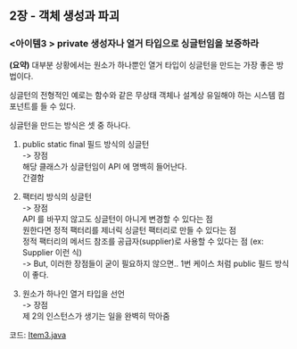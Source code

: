 ## 2장 - 객체 생성과 파괴

### <아이템3 > private 생성자나 열거 타입으로 싱글턴임을 보증하라

**(요약)** 대부분 상황에서는 원소가 하나뿐인 열거 타입이 싱글턴을 만드는 가장 좋은 방법이다.

싱글턴의 전형적인 예로는 함수와 같은 무상태 객체나 설계상 유일해야 하는 시스템 컴포넌트를 들 수 있다.

싱글턴을 만드는 방식은 셋 중 하나다.

1. public static final 필드 방식의 싱글턴 <br>
-> 장점 <br>
해당 클래스가 싱글턴임이 API 에 명백히 들어난다. <br>
간결함


2. 팩터리 방식의 싱글턴 <br>
-> 장점 <br>
API 를 바꾸지 않고도 싱글턴이 아니게 변경할 수 있다는 점 <br>
원한다면 정적 팩터리를 제너릭 싱글턴 팩터리로 만들 수 있다는 점 <br>
정적 팩터리의 메서드 참조를 공급자(supplier)로 사용할 수 있다는 점 (ex: Supplier<Singleton> 이런 식) <br>
-> But, 이러한 장점들이 굳이 필요하지 않으면.. 1번 케이스 처럼 public 필드 방식이 좋다. 


3. 원소가 하나인 열거 타입을 선언 <br>
-> 장점 <br>
제 2의 인스턴스가 생기는 일을 완벽히 막아줌 

코드: [Item3.java](https://github.com/ziippy/EffectiveJava/blob/master/src/chatper2/item3/Item3.java)




